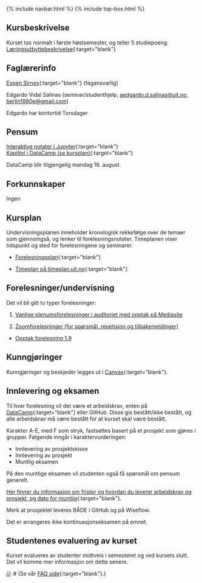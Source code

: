 {% include navbar.html %}
{% include top-box.html %}

<!--For å endre fagtittel, fagundertittel, bakgrunn og fagbilde gjør endringer i config.yml->
<!--Gjør endringer under her-->

## Kursbeskrivelse 

Kurset tas normalt i første høstsemester, og teller 5 studiepoeng.  
[Læringsutbyttebeskrivelse](https://uit.no/utdanning/emner/emne?p_document_id=722326){:target="blank"}

## Faglærerinfo  

[Espen Sirnes](https://uit.no/ansatte/person?p_document_id=41418){:target="blank"} (fagansvarlig)

Edgardo Vidal Salinas (seminar/studenthjelp, <aedgardo.d.salinas@uit.no>, <berlin1980e@gmail.com>)

Edgardo har kontortid Torsdager


## Pensum  

[Interaktive notater i Jupyter](https://github.com/uit-sok-1003-h21/notebooks){:target="blank"}  
[Kapittel i DataCamp (se kursplan)](https://learn.datacamp.com/){:target="blank"} 

DataCamp blir tilgjengelig mandag 16. august.

## Forkunnskaper  
Ingen

## Kursplan  

Undervisningsplanen inneholder kronologisk rekkefølge over de temaer som gjennomgså, og lenker til forelesningsnotater. Timeplanen viser tidspunkt og sted for forelesningene og seminarer.

- [Forelesningsplan](forelesningsplan.md){:target="blank"}

- [Timeplan på timeplan.uit.no](http://timeplan.uit.no/emne_timeplan.php?sem=21h&module%5B%5D=SOK-1003-1){:target="blank"}

## Forelesninger/undervisning

Det vil bli gitt to typer forelesninger:

1. [Vanlige plenumsforelesninger i auditoriet med opptak på Mediasite](https://mediasite.uit.no/Mediasite/Channel/b5ed2471bf8e45aaa161225fe36e0c645f/watch/3865728a718e4785b303819d02ee996d1d)

2. [Zoomforelesninger (for spørsmål, repetisjon og tilbakemeldinger)](https://uit.zoom.us/j/66828719747?pwd=SUVRbXJ3NXFGMkFuelh2akVFeFloZz09)
  - [Opptak forelesning 1.9](https://mediasite.uit.no/Mediasite/Play/db5bd39679e645968b2d16df1599e8461d)

## Kunngjøringer  

Kunngjøringer og beskjeder legges ut i [Canvas](https://uit.instructure.com/courses/24032){:target="blank"}.


## Innlevering og eksamen  
Til hver forelesning vil det være et arbeidskrav, enten på [DataCamp](https://learn.datacamp.com/){:target="blank"} eller GitHub. Disse gis bestått/ikke bestått, og alle arbeidskrav må være bestått for at kurset skal være bestått. 

Karakter A-E, med F som stryk, fastsettes basert på et prosjekt som gjøres i grupper. Følgende inngår i karaktervurderingen:

- Innlevering av prosjektskisse
- Innlevering av prosjekt
- Muntlig eksamen

På den muntlige eksamen vil studenten også få spørsmål om pensum generelt. 


[Her finner du informasjon om frister og hvordan du leverer arbeidskrav og prosjekt, og dato for muntlig](frister.md){:target="blank"}. 

Merk at prosjektet leveres BÅDE i GitHub og på Wiseflow.

Det er arrangeres ikke kontinuasjonseksamen på emnet.



## Studentenes evaluering av kurset  

Kurset evalueres av studenter midtveis i semesteret og ved kursets slutt. Det vil komme mer informasjon om dette senere.


[//]: # (## FAQ - Ofte stilte spørsmål og svar)

[//]: # (Se vår [FAQ side](faq.md){:target="blank"}.)

